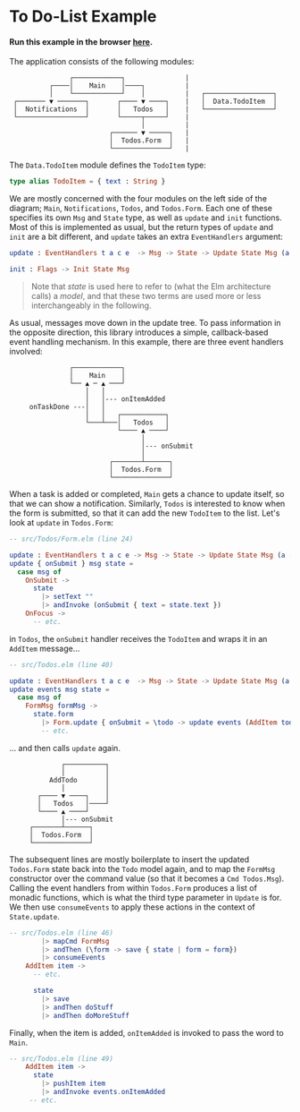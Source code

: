 # To Do-List Example

#### Run this example in the browser [here](https://laserpants.github.io/update-deep/examples/todo-list).

The application consists of the following modules:

```
               ┌────────────┐               |
          ┌────│    Main    │────┐          |
          │    └────────────┘    │          |   ┌─────────────────┐
 ┌─────── ▼ ───────┐       ┌──── ▼ ────┐    |   │  Data.TodoItem  │
 │  Notifications  │       │   Todos   │    |   └─────────────────┘
 └─────────────────┘       └─────┬─────┘    |             
                                 │          |             
                         ┌────── ▼ ─────┐   |             
                         │  Todos.Form  │   |
                         └──────────────┘   |
```

The `Data.TodoItem` module defines the `TodoItem` type:

```elm
type alias TodoItem = { text : String }
```

We are mostly concerned with the four modules on the left side of the diagram; `Main`, `Notifications`, `Todos`, and `Todos.Form`.
Each one of these specifies its own `Msg` and `State` type, as well as `update` and `init` functions.
Most of this is implemented as usual, but the return types of `update` and `init` are a bit different, and `update` takes an extra `EventHandlers` argument:

```elm
update : EventHandlers t a c e  -> Msg -> State -> Update State Msg (a -> Update a c e)
```

```elm
init : Flags -> Init State Msg
```

> Note that *state* is used here to refer to (what the Elm architecture calls) a *model*, and that these two terms are used more or less interchangeably in the following.

As usual, messages move down in the update tree. To pass information in the opposite direction, this library introduces a simple, callback-based event handling mechanism.
In this example, there are three event handlers involved:

```
               ┌────────────┐
               │    Main    │
               └── ▲ ─ ▲ ───┘
                   │   │
                   │   │--- onItemAdded
     onTaskDone ---│   │
                   │   │   ┌───────────┐
                   └───┴───│   Todos   │
                           └──── ▲ ────┘
                                 │
                                 │--- onSubmit
                                 │
                         ┌───────┴──────┐
                         │  Todos.Form  │
                         └──────────────┘
```

When a task is added or completed, `Main` gets a chance to update itself, so that we can show a notification.
Similarly, `Todos` is interested to know when the form is submitted, so that it can add the new `TodoItem` to the list. Let's look at `update` in `Todos.Form`:

```elm
-- src/Todos/Form.elm (line 24)

update : EventHandlers t a c e -> Msg -> State -> Update State Msg (a -> Update a c e)
update { onSubmit } msg state =
  case msg of
    OnSubmit ->
      state
        |> setText ""
        |> andInvoke (onSubmit { text = state.text })
    OnFocus ->
      -- etc.
```

in `Todos`, the `onSubmit` handler receives the `TodoItem` and wraps it in an `AddItem` message&hellip;

```elm
-- src/Todos.elm (line 40)

update : EventHandlers t a c e  -> Msg -> State -> Update State Msg (a -> Update a c e)
update events msg state =
  case msg of
    FormMsg formMsg ->
      state.form
        |> Form.update { onSubmit = \todo -> update events (AddItem todo) } formMsg
        -- etc.
```

&hellip; and then calls `update` again.

```
             ┌──────────┐
             │          │
          AddTodo       │
             │          │
       ┌──── ▼ ────┐    │
       │   Todos   │────┘
       └──── ▲ ────┘
             │--- onSubmit
     ┌───────┴──────┐
     │  Todos.Form  │
     └──────────────┘
```

The subsequent lines are mostly boilerplate to insert the updated `Todos.Form` state back into the `Todo` model again, and to map the `FormMsg` constructor over the command value (so that it becomes a `Cmd Todos.Msg`).
Calling the event handlers from within `Todos.Form` produces a list of monadic functions, which is what the third type parameter in `Update` is for.
We then use `consumeEvents` to apply these actions in the context of `State.update`.

```elm
-- src/Todos.elm (line 46)
        |> mapCmd FormMsg
        |> andThen (\form -> save { state | form = form})
        |> consumeEvents
    AddItem item ->
      -- etc.
```

```elm
      state
        |> save
        |> andThen doStuff
        |> andThen doMoreStuff
```

Finally, when the item is added, `onItemAdded` is invoked to pass the word to `Main`.

```elm
-- src/Todos.elm (line 49)
    AddItem item ->
      state
        |> pushItem item
        |> andInvoke events.onItemAdded
     -- etc.
```
